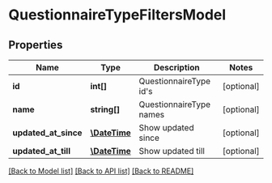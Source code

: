 # QuestionnaireTypeFiltersModel

## Properties
Name | Type | Description | Notes
------------ | ------------- | ------------- | -------------
**id** | **int[]** | QuestionnaireType id&#39;s | [optional] 
**name** | **string[]** | QuestionnaireType names | [optional] 
**updated_at_since** | [**\DateTime**](\DateTime.md) | Show updated since | [optional] 
**updated_at_till** | [**\DateTime**](\DateTime.md) | Show updated till | [optional] 

[[Back to Model list]](../README.md#documentation-for-models) [[Back to API list]](../README.md#documentation-for-api-endpoints) [[Back to README]](../README.md)


